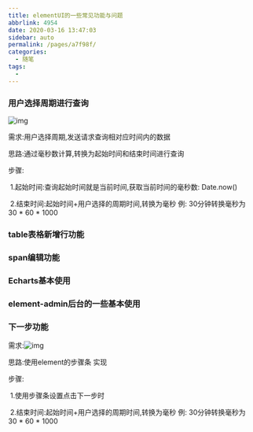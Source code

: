```yaml
---
title: elementUI的一些常见功能与问题
abbrlink: 4954
date: 2020-03-16 13:47:03
sidebar: auto
permalink: /pages/a7f98f/
categories: 
  - 随笔
tags: 
  - 
---
```


### 用户选择周期进行查询

![img](/img/1.png) 



需求:用户选择周期,发送请求查询相对应时间内的数据

思路:通过毫秒数计算,转换为起始时间和结束时间进行查询

步骤:

​	1.起始时间:查询起始时间就是当前时间,获取当前时间的毫秒数: Date.now()

​	2.结束时间:起始时间+用户选择的周期时间,转换为毫秒 例: 30分钟转换毫秒为 30 * 60 * 1000

### table表格新增行功能



### span编辑功能



### Echarts基本使用



### element-admin后台的一些基本使用

### 下一步功能

需求:![img](img/next.png)

思路:使用element的步骤条 实现

步骤:

​	1.使用步骤条设置点击下一步时

​	2.结束时间:起始时间+用户选择的周期时间,转换为毫秒 例: 30分钟转换毫秒为 30 * 60 * 1000